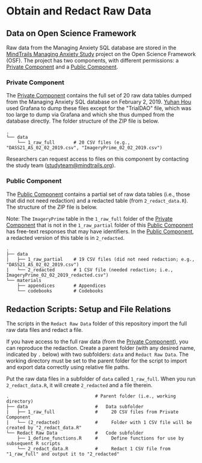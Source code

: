 # Obtain and Redact Raw Data

## Data on Open Science Framework

Raw data from the Managing Anxiety SQL database are stored in the [MindTrails Managing Anxiety Study](https://osf.io/pvd67/) project on the Open Science Framework (OSF). The project has two components, with different permissions: a [Private Component](https://osf.io/5sn2x/) and a [Public Component](https://osf.io/2x3jq/).

### Private Component

The [Private Component](https://osf.io/5sn2x/) contains the full set of 20 raw data tables dumped from the Managing Anxiety SQL database on February 2, 2019. [Yuhan Hou](https://github.com/Yuhan-hou71) used Grafana to dump these files except for the "TrialDAO" file, which was too large to dump via Grafana and which she thus dumped from the database directly. The folder structure of the ZIP file is below.

```
.
└── data
    └── 1_raw_full       # 20 CSV files (e.g., "DASS21_AS_02_02_2019.csv", "ImageryPrime_02_02_2019.csv")
```

Researchers can request access to files on this component by contacting the study team ([studyteam@mindtrails.org](mailto:studyteam@mindtrails.org)).

### Public Component

The [Public Component](https://osf.io/2x3jq/) contains a partial set of raw data tables (i.e., those that did not need redaction) and a redacted table (from `2_redact_data.R`). The structure of the ZIP file is below.

Note: The `ImageryPrime` table in the `1_raw_full` folder of the [Private Component](#private-component) that is not in the `1_raw_partial` folder of this [Public Component](https://osf.io/2x3jq/) has free-text responses that may have identifiers. In the [Public Component](https://osf.io/2x3jq/), a redacted version of this table is in `2_redacted`.

```
.
├── data                    
|   ├── 1_raw_partial    # 19 CSV files (did not need redaction; e.g., "DASS21_AS_02_02_2019.csv")
|   └── 2_redacted       # 1 CSV file (needed redaction; i.e., ImageryPrime_02_02_2019_redacted.csv")
└── materials
    ├── appendices       # Appendices
    └── codebooks        # Codebooks
```

## Redaction Scripts: Setup and File Relations

The scripts in the `Redact Raw Data` folder of this repository import the full raw data files and redact a file.

If you have access to the full raw data (from the [Private Component](#private-component)), you can reproduce the redaction. Create a parent folder (with any desired name, indicated by `.` below) with two subfolders: `data` and `Redact Raw Data`. The working directory must be set to the parent folder for the script to import and export data correctly using relative file paths.

Put the raw data files in a subfolder of `data` called `1_raw_full`. When you run `2_redact_data.R`, it will create `2_redacted` and a file therein.

```
.                                # Parent folder (i.e., working directory)
├── data                         #   Data subfolder
|   ├── 1_raw_full               #     20 CSV files from Private Component
|   └── (2_redacted)             #     Folder with 1 CSV file will be created by "2_redact_data.R"
└── Redact Raw Data              #   Code subfolder
    ├── 1_define_functions.R     #     Define functions for use by subsequent R scripts
    └── 2_redact_data.R          #     Redact 1 CSV file from "1_raw_full" and output it to "2_redacted"
```